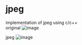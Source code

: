 # jpeg
implementation of jpeg using c/c++<br>
original
![image](https://github.com/hihio112/jpeg/assets/42515992/c0b69063-12d0-42ae-822b-e7f9589c0129)

jpeg
![image](https://github.com/hihio112/jpeg/assets/42515992/6b02aeff-8f10-4221-b997-abf38413c3b2)
